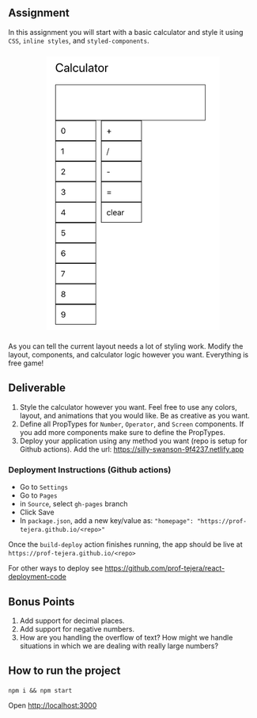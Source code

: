## Assignment

In this assignment you will start with a basic calculator and style it using `CSS`, `inline styles`, and `styled-components`.

<div style="display: flex; justify-content: center; padding: 10px 0;">
<img src="images/worst_calculator.png" alt="calculator example" width="350"/>
</div>

As you can tell the current layout needs a lot of styling work. Modify the layout, components, and calculator logic however you want. Everything is free game!

## Deliverable

1. Style the calculator however you want. Feel free to use any colors, layout, and animations that you would like. Be as creative as you want.
2. Define all PropTypes for `Number`, `Operator`, and `Screen` components. If you add more components make sure to define the PropTypes.
3. Deploy your application using any method you want (repo is setup for Github actions). Add the url: https://silly-swanson-9f4237.netlify.app

### Deployment Instructions (Github actions)

- Go to `Settings`
- Go to `Pages`
- in `Source`, select `gh-pages` branch
- Click Save
- In `package.json`, add a new key/value as: `"homepage": "https://prof-tejera.github.io/<repo>"`

Once the `build-deploy` action finishes running, the app should be live
at `https://prof-tejera.github.io/<repo>`

For other ways to deploy see https://github.com/prof-tejera/react-deployment-code

## Bonus Points

1. Add support for decimal places.
2. Add support for negative numbers.
3. How are you handling the overflow of text? How might we handle situations in which we are dealing with really large numbers?

## How to run the project

`npm i && npm start`

Open [http://localhost:3000](http://localhost:3000)

